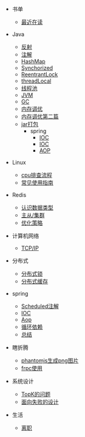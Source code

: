 - 书单
  - [最近在读](books/read.md) 
- Java
  - [反射](Java/基本/反射.md)
  - [注解](Java/基本/注解.md)
  - [HashMap](Java/基本/HashMap.md)
  - [Synchorized](Java/基本/Synchorized.md)  
  - [ReentrantLock](Java/基本/ReentrantLock.md)
  - [threadLocal](Java/基本/threadLocal.md)
  - [线程池](Java/基本/线程池.md)
  - [JVM](Java/基本/JVM.md)
  - [GC](Java/基本/GC.md)
  - [内存调优](Java/基本/内存调优.md)
  - [内存调优第二篇](Java/基本/内存调优第二篇.md)
  - [jar打包](Java/基本/package.md)
    - spring
        -  [IOC](Java/spring/IOC.md)
        -  [IOC](Java/spring/IOC.md)
        -  [AOP](Java/spring/Aop.md)
        
- Linux
  - [cpu排查流程](Llinux/cpuError.md)
  - [常见使用指南](Llinux/guide.md)
- Redis
  - [认识数据类型](redis/初识.md)
  - [主从/集群](redis/架构.md)
  - [优化策略](redis/优化方向.md)
- 计算机网络
  - [TCP/IP](network/base.md)
- 分布式
  - [分布式锁](分布式/分布式锁.md) 
  - [分布式缓存](分布式/分布式缓存.md) 
- spring
  - [Scheduled注解](spring/Scheduled注解源码.md)  
  - [IOC](spring/IOC.md)
  - [Aop](spring/Aop.md)  
  - [循环依赖](spring/recycle.md)
  - [总结](spring/总结.md)
- 瞎折腾
  - [phantomjs生成png图片](瞎折腾/phantomjs生成png图片.md)
  - [frpc使用](瞎折腾/frpc.md)
- 系统设计
  - [TopK的问题](系统设计/TopK.md)
  - [面向失败的设计](系统设计/面向失败的设计.md)
- 生活
  - [离职](生活/运气与实力.md)  